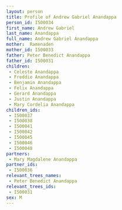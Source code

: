 ```yaml
---
layout: person
title: Profile of Andrew Gabriel Anandappa
person_id: I500034
first_name: Andrew Gabriel
last_name: Anandappa
full_name: Andrew Gabriel Anandappa
mother:  Ramenaden
mother_id: I500033
father: Peter Benedict Anandappa
father_id: I500031
children:
 - Celeste Anandappa
 - Freddie Anandappa
 - Benjamin Anandappa
 - Felix Anandappa
 - Gerard Anandappa
 - Justin Anandappa
 - Mary Cordelia Anandappa
children_ids:
 - I500037
 - I500038
 - I500041
 - I500042
 - I500045
 - I500046
 - I500048
partners:
 - Mary Magdalene Anandappa
partner_ids:
 - I500036
relevant_trees_names:
 - Peter Benedict Anandappa
relevant_trees_ids:
 - I500031
sex: M
---
```


